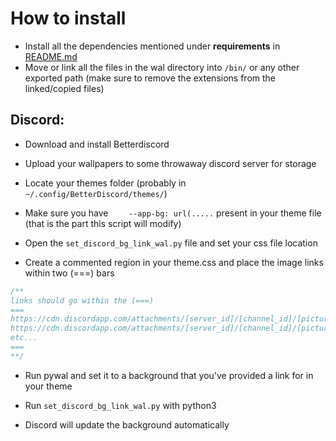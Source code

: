 # How to install

- Install all the dependencies mentioned under **requirements** in [README.md](../README.md)
- Move or link all the files in the wal directory into `/bin/` or any other exported path (make sure to remove the extensions from the linked/copied files)
  
  

## Discord:

- Download and install Betterdiscord

- Upload your wallpapers to some throwaway discord server for storage

- Locate your themes folder (probably in `~/.config/BetterDiscord/themes/`)

- Make sure you have `    --app-bg: url(.....` present in your theme file (that is the part this script will modify)

- Open the `set_discord_bg_link_wal.py` file and set your css file location

- Create a commented region in your theme.css and place the image links within two (===) bars

```css
/**
links should go within the (===)
===
https://cdn.discordapp.com/attachments/[server_id]/[channel_id]/[picture1 name].png
https://cdn.discordapp.com/attachments/[server_id]/[channel_id]/[picture2 name].png
etc...
===
**/
```

- Run pywal and set it to a background that you've provided a link for in your theme

- Run `set_discord_bg_link_wal.py` with python3

- Discord will update the background automatically
